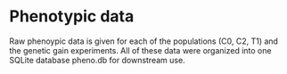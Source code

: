 # Phenotypic data

Raw phenoypic data is given for each of the populations (C0, C2, T1) and the genetic gain experiments. All of these data were organized into one SQLite database pheno.db for downstream use.
